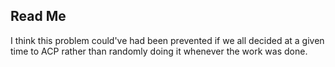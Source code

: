 ## Read Me

I think this problem could've had been prevented if we all decided at a given time to ACP rather than randomly doing it whenever the work was done.

